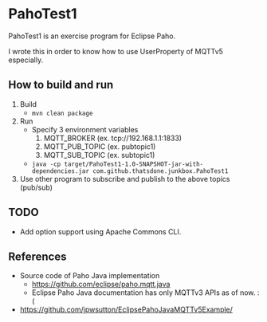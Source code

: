 # PahoTest1

PahoTest1 is an exercise program for Eclipse Paho.

I wrote this in order to know how to use UserProperty of MQTTv5 especially.

## How to build and run

1. Build
    * `mvn clean package`
2. Run
    * Specify 3 environment variables
        1. MQTT_BROKER (ex. tcp://192.168.1.1:1833)
        2. MQTT_PUB_TOPIC (ex. pubtopic1)
        3. MQTT_SUB_TOPIC (ex. subtopic1)
    * `java -cp target/PahoTest1-1.0-SNAPSHOT-jar-with-dependencies.jar com.github.thatsdone.junkbox.PahoTest1`
3. Use other program to subscribe and publish to the above topics (pub/sub)
## TODO
* Add option support using Apache Commons CLI.

## References
* Source code of Paho Java implementation
    * https://github.com/eclipse/paho.mqtt.java
    * Eclipse Paho Java documentation has only MQTTv3 APIs as of now. :(
* https://github.com/jpwsutton/EclipsePahoJavaMQTTv5Example/
